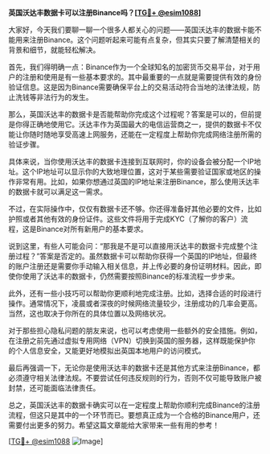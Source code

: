 **英国沃达丰数据卡可以注册Binance吗？[[TG💪+ @esim1088](https://t.me/s/esim1088)]**

大家好，今天我们要聊一聊一个很多人都关心的问题——英国沃达丰的数据卡能不能用来注册Binance。这个问题听起来可能有点复杂，但其实只要了解清楚相关的背景和细节，就能轻松解决。

首先，我们得明确一点：Binance作为一个全球知名的加密货币交易平台，对于用户的注册和使用是有一些基本要求的。其中最重要的一点就是需要提供有效的身份验证信息。这是因为Binance需要确保平台上的交易活动符合当地的法律法规，防止洗钱等非法行为的发生。

那么，英国沃达丰的数据卡是否能帮助你完成这个过程呢？答案是可以的，但前提是你得正确地使用它。沃达丰作为英国最大的电信运营商之一，提供的数据卡不仅能让你随时随地享受高速上网服务，还能在一定程度上帮助你完成网络注册所需的验证步骤。

具体来说，当你使用沃达丰的数据卡连接到互联网时，你的设备会被分配一个IP地址。这个IP地址可以显示你的大致地理位置，这对于某些需要验证国家或地区的操作非常有用。比如，如果你想通过英国的IP地址来注册Binance，那么使用沃达丰的数据卡就可以满足这一需求。

不过，在实际操作中，仅仅有数据卡还不够。你还得准备好其他必要的文件，比如护照或者其他有效的身份证件。这些文件将用于完成KYC（了解你的客户）流程，这是Binance对所有新用户的基本要求。

说到这里，有些人可能会问：“那我是不是可以直接用沃达丰的数据卡完成整个注册过程？”答案是否定的。虽然数据卡可以帮助你获得一个英国的IP地址，但最终的账户注册还是需要你手动输入相关信息，并上传必要的身份证明材料。因此，即使你使用了沃达丰的数据卡，仍然需要按照Binance的标准流程一步步来。

此外，还有一些小技巧可以帮助你更顺利地完成注册。比如，选择合适的时段进行操作。通常情况下，凌晨或者深夜的时候网络流量较少，注册成功的几率会更高。当然，这也取决于你所在的具体位置以及网络状况。

对于那些担心隐私问题的朋友来说，也可以考虑使用一些额外的安全措施。例如，在注册之前先通过虚拟专用网络（VPN）切换到英国的服务器，这样既能保护你的个人信息安全，又能更好地模拟出英国本地用户的访问模式。

最后再强调一下，无论你是使用沃达丰的数据卡还是其他方式来注册Binance，都必须遵守相关法律法规。不要尝试任何违反规则的行为，否则不仅可能导致账户被封禁，还可能面临法律责任。

总之，英国沃达丰的数据卡确实可以在一定程度上帮助你顺利完成Binance的注册流程，但这只是其中的一个环节而已。要想真正成为一个合格的Binance用户，还需要付出更多的努力。希望这篇文章能给大家带来一些有用的参考！

[[TG💪+ @esim1088](https://t.me/s/esim1088) ![Image](https://i.postimg.cc/4NQfJmqS/Snipaste-2025-05-13-00-14-12.png)]